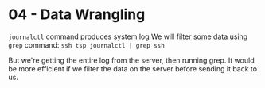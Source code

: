 # 04 - Data Wrangling

`journalctl` command produces system log
We will filter some data using `grep` command: `ssh tsp journalctl | grep ssh`

But we're getting the entire log from the server, then running grep.
It would be more efficient if we filter the data on the server before sending it back to us.
